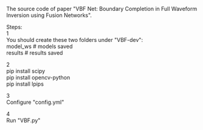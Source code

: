 The source code of paper "VBF Net: Boundary Completion in Full Waveform Inversion using Fusion Networks".  

  
Steps:  
1  
You should create these two folders under "VBF-dev":  
model_ws # models saved  
results  # results saved  

2  
pip install scipy  
pip install opencv-python  
pip install lpips  

3  
Configure "config.yml"  

4  
Run "VBF.py"  
